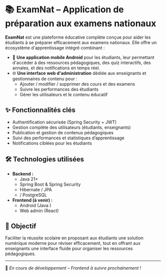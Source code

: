 # 📚 ExamNat – Application de préparation aux examens nationaux

**ExamNat** est une plateforme éducative complète conçue pour aider les étudiants à se préparer efficacement aux examens nationaux. Elle offre un écosystème d'apprentissage intégré combinant :

- 📱 **Une application mobile Android** pour les étudiants, leur permettant d'accéder à des ressources pédagogiques, des quiz interactifs, des annales, et des notifications en temps réel.
- 🌐 **Une interface web d'administration** dédiée aux enseignants et gestionnaires de contenu pour :
  - Ajouter / modifier / supprimer des cours et des examens
  - Suivre les performances des étudiants
  - Gérer les utilisateurs et le contenu éducatif

## ✨ Fonctionnalités clés

- Authentification sécurisée (Spring Security + JWT)
- Gestion complète des utilisateurs (étudiants, enseignants)
- Publication et gestion de contenus pédagogiques
- Suivi des performances et statistiques d’apprentissage
- Notifications ciblées pour les étudiants

## 🛠 Technologies utilisées

- **Backend :**
  - Java 21+
  - Spring Boot & Spring Security
  - Hibernate / JPA
  -  / PostgreSQL
- **Frontend (à venir) :**
  - Android (Java )
  - Web admin (React)

## 🎯 Objectif

Faciliter la réussite scolaire en proposant aux étudiants une solution numérique moderne pour réviser efficacement, tout en offrant aux enseignants une interface fluide pour organiser les ressources pédagogiques.

---

👀 *En cours de développement – Frontend à suivre prochainement !*
